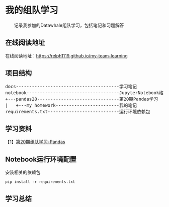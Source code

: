 # 我的组队学习
&emsp;&emsp;记录我参加的Datawhale组队学习，包括笔记和习题解答

## 在线阅读地址
在线阅读地址：https://relph1119.github.io/my-team-learning

## 项目结构
<pre>
docs---------------------------------------学习笔记
notebook-----------------------------------JupyterNotebook格式笔记
+---pandas20-------------------------------第20期Pandas学习
|   +---my_homework------------------------我的笔记
requirements.txt---------------------------运行环境依赖包
</pre>

## 学习资料
【1】[第20期组队学习-Pandas](http://datawhale.club/t/topic/580)

## Notebook运行环境配置
安装相关的依赖包
```shell
pip install -r requirements.txt
```

## 学习总结

